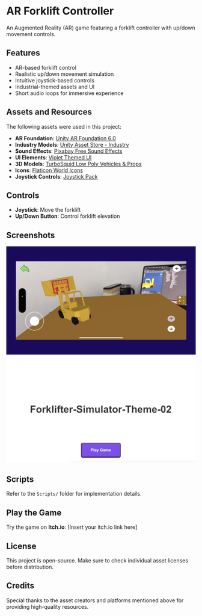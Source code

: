 # AR Forklift Controller

An Augmented Reality (AR) game featuring a forklift controller with up/down movement controls.

## Features
- AR-based forklift control
- Realistic up/down movement simulation
- Intuitive joystick-based controls
- Industrial-themed assets and UI
- Short audio loops for immersive experience

## Assets and Resources
The following assets were used in this project:
- **AR Foundation**: [Unity AR Foundation 6.0](https://docs.unity3d.com/Packages/com.unity.xr.arfoundation@6.0/manual/index.html)
- **Industry Models**: [Unity Asset Store - Industry](https://assetstore.unity.com/search#q=industry&nf-ec_price_filter=0...0)
- **Sound Effects**: [Pixabay Free Sound Effects](https://pixabay.com/sound-effects/search/loop/?duration=0-30)
- **UI Elements**: [Violet Themed UI](https://assetstore.unity.com/packages/2d/gui/violet-themed-ui-235559)
- **3D Models**: [TurboSquid Low Poly Vehicles & Props](https://www.turbosquid.com/3d-models/low-poly-vehicles-props-1576852)
- **Icons**: [Flaticon World Icons](https://www.flaticon.com/search?word=world)
- **Joystick Controls**: [Joystick Pack](https://assetstore.unity.com/packages/tools/input-management/joystick-pack-107631)

## Controls
- **Joystick**: Move the forklift
- **Up/Down Button**: Control forklift elevation

## Screenshots
![Screenshot 1](Screenshots/screenshot1.png)
![Screenshot 2](Screenshots/screenshot2.png)

## Scripts
Refer to the `Scripts/` folder for implementation details.

## Play the Game
Try the game on **Itch.io**: [Insert your itch.io link here]

## License
This project is open-source. Make sure to check individual asset licenses before distribution.

## Credits
Special thanks to the asset creators and platforms mentioned above for providing high-quality resources.
